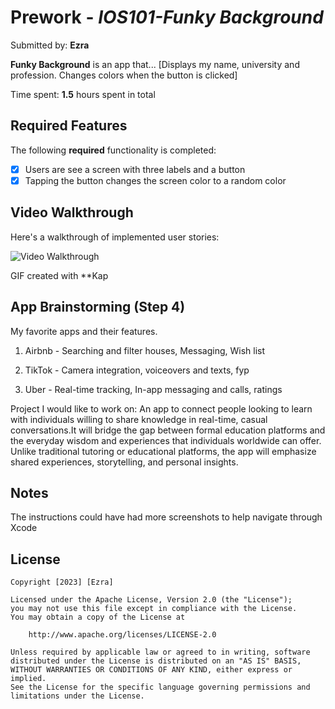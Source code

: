 # Prework - *IOS101-Funky Background*

Submitted by: **Ezra**

**Funky Background** is an app that... [Displays my name, university and profession. Changes colors when the button is clicked] 

Time spent: **1.5** hours spent in total

## Required Features

The following **required** functionality is completed:

- [X] Users are see a screen with three labels and a button
- [X] Tapping the button changes the screen color to a random color
 
## Video Walkthrough

Here's a walkthrough of implemented user stories:

<img src='https://imgur.com/a/rAztJFw' title='Video Walkthrough' width='' alt='Video Walkthrough' />

<!-- Replace this with whatever GIF tool you used! -->

GIF created with **Kap 
<!-- Recommended tools:
[Kap](https://getkap.co/) for macOS
[ScreenToGif](https://www.screentogif.com/) for Windows
[peek](https://github.com/phw/peek) for Linux. -->

## App Brainstorming (Step 4)
My favorite apps and their features.
1. Airbnb - Searching and filter houses, Messaging, Wish list

2. TikTok - Camera integration, voiceovers and texts, fyp

3. Uber - Real-time tracking, In-app messaging and calls, ratings
    
Project I would like to work on:
    An app to connect people looking to learn with individuals willing to share knowledge in real-time, casual conversations.It will bridge the gap between formal education platforms and the everyday wisdom and experiences that individuals worldwide can offer. Unlike traditional tutoring or educational platforms, the app will emphasize shared experiences, storytelling, and personal insights.

## Notes

The instructions could have had more screenshots to help navigate through Xcode

## License

    Copyright [2023] [Ezra]

    Licensed under the Apache License, Version 2.0 (the "License");
    you may not use this file except in compliance with the License.
    You may obtain a copy of the License at

        http://www.apache.org/licenses/LICENSE-2.0

    Unless required by applicable law or agreed to in writing, software
    distributed under the License is distributed on an "AS IS" BASIS,
    WITHOUT WARRANTIES OR CONDITIONS OF ANY KIND, either express or implied.
    See the License for the specific language governing permissions and
    limitations under the License.
